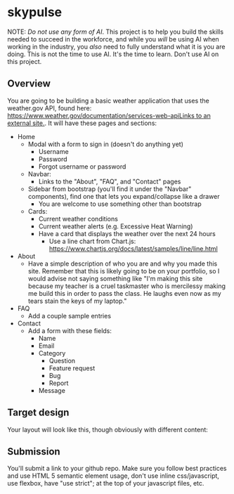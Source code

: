 # skypulse

NOTE: _Do not use any form of AI_. This project is to help you build the skills needed to succeed in the workforce, and while you _will_ be using AI when working in the industry, you _also_ need to fully understand what it is you are doing. This is not the time to use AI. It's the time to learn. Don't use AI on this project.

## Overview

You are going to be building a basic weather application that uses the weather.gov API, found here: [https://www.weather.gov/documentation/services-web-apiLinks to an external site.](https://www.weather.gov/documentation/services-web-api). It will have these pages and sections:

* Home
    * Modal with a form to sign in (doesn't do anything yet)
        * Username
        * Password
        * Forgot username or password
    * Navbar:
        * Links to the "About", "FAQ", and "Contact" pages
    * Sidebar from bootstrap (you'll find it under the "Navbar" components), find one that lets you expand/collapse like a drawer
        * You are welcome to use something other than bootstrap
    * Cards:
        * Current weather conditions
        * Current weather alerts (e.g. Excessive Heat Warning)
        * Have a card that displays the weather over the next 24 hours
            * Use a line chart from Chart.js: https://www.chartjs.org/docs/latest/samples/line/line.html
* About
    * Have a simple description of who you are and why you made this site. Remember that this is likely going to be on your portfolio, so I would advise not saying something like "I'm making this site because my teacher is a cruel taskmaster who is mercilessy making me build this in order to pass the class. He laughs even now as my tears stain the keys of my laptop."
* FAQ
    * Add a couple sample entries
* Contact
    * Add a form with these fields:
        * Name
        * Email
        * Category
            * Question
            * Feature request
            * Bug
            * Report
        * Message
## Target design

Your layout will look like this, though obviously with different content:


## Submission

You'll submit a link to your github repo. Make sure you follow best practices and use HTML 5 semantic element usage, don't use inline css/javascript, use flexbox, have "use strict"; at the top of your javascript files, etc.
